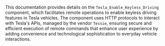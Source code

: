 This documentation provides details on the `Tesla_Enable_Keyless_Driving` component, which facilitates remote operations to enable keyless driving features in Tesla vehicles. The component uses HTTP protocols to interact with Tesla's APIs, managed by the vendor `Tessie`, ensuring secure and efficient execution of remote commands that enhance user experience by adding convenience and technological sophistication to everyday vehicle interactions.
